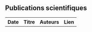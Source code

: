 <h2>
  Publications scientifiques
</h2>
<table>
  <tr>
    <th>Date</th>
    <th>Titre</th>
   <th>Auteurs</th>
   <th>Lien</th>
  </tr>
</table>
